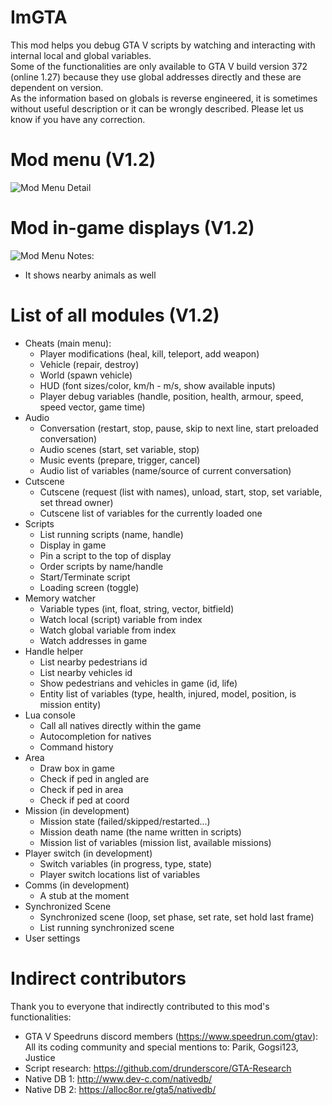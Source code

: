 # ImGTA
This mod helps you debug GTA V scripts by watching and interacting with internal local and global variables.<br />
Some of the functionalities are only available to GTA V build version 372 (online 1.27) because they use global addresses directly and these are dependent on version.<br />
As the information based on globals is reverse engineered, it is sometimes without useful description or it can be wrongly described. Please let us know if you have any correction.

# Mod menu (V1.2)
![Mod Menu Detail](https://github.com/Rayope/ImGTA/blob/master/Images/InGameMenuDetail.jpg?raw=true)

# Mod in-game displays (V1.2)
![Mod Menu](https://github.com/Rayope/ImGTA/blob/master/Images/InGameHUD.jpg?raw=true)
Notes:
* It shows nearby animals as well<br />

# List of all modules (V1.2)
* Cheats (main menu):
  * Player modifications (heal, kill, teleport, add weapon)
  * Vehicle (repair, destroy)
  * World (spawn vehicle)
  * HUD (font sizes/color, km/h - m/s, show available inputs)
  * Player debug variables (handle, position, health, armour, speed, speed vector, game time)
* Audio
  * Conversation (restart, stop, pause, skip to next line, start preloaded conversation)
  * Audio scenes (start, set variable, stop)
  * Music events (prepare, trigger, cancel)
  * Audio list of variables (name/source of current conversation)
* Cutscene
  * Cutscene (request (list with names), unload, start, stop, set variable, set thread owner)
  * Cutscene list of variables for the currently loaded one
* Scripts
  * List running scripts (name, handle)
  * Display in game
  * Pin a script to the top of display
  * Order scripts by name/handle
  * Start/Terminate script
  * Loading screen (toggle)
* Memory watcher
  * Variable types (int, float, string, vector, bitfield)
  * Watch local (script) variable from index
  * Watch global variable from index
  * Watch addresses in game
* Handle helper
  * List nearby pedestrians id
  * List nearby vehicles id
  * Show pedestrians and vehicles in game (id, life)
  * Entity list of variables (type, health, injured, model, position, is mission entity)
* Lua console
  * Call all natives directly within the game
  * Autocompletion for natives
  * Command history
* Area
  * Draw box in game
  * Check if ped in angled are
  * Check if ped in area
  * Check if ped at coord
* Mission (in development)
  * Mission state (failed/skipped/restarted...)
  * Mission death name (the name written in scripts)
  * Mission list of variables (mission list, available missions)
* Player switch (in development)
  * Switch variables (in progress, type, state)
  * Player switch locations list of variables
* Comms (in development)
  * A stub at the moment
* Synchronized Scene
  * Synchronized scene (loop, set phase, set rate, set hold last frame)
  * List running synchronized scene
* User settings

# Indirect contributors
Thank you to everyone that indirectly contributed to this mod's functionalities:
* GTA V Speedruns discord members (https://www.speedrun.com/gtav):  All its coding community and special mentions to: Parik, Gogsi123, Justice
* Script research: https://github.com/drunderscore/GTA-Research
* Native DB 1: http://www.dev-c.com/nativedb/
* Native DB 2: https://alloc8or.re/gta5/nativedb/
